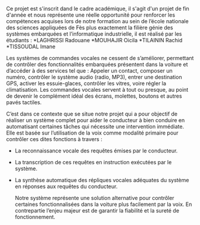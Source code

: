    Ce projet est s'inscrit dand le cadre académique, il s'agit d'un projet de fin d'année et nous représente une réelle opportunité pour renforcer les compétences acquises lors de notre formation au sein de l’école nationale des sciences appliquées de Fès plus exactement la filière génie des systèmes embarquées et l’informatique industrielle, il est réalisé par les étudiants :
                         *LAGHRISSI Radouane
                         *MOUHAJIR Oicila
                         *TILAININ Rachid
                         *TISSOUDAL Imane
                    
   Les systèmes de commandes vocales ne cessent de s’améliorer, permettant de contrôler des fonctionnalités embarquées présentent dans la voiture et d’accéder à des services tel que :
Appeler un contact, composer un numéro, contrôler le système audio (radio, MP3), entrer une destination GPS, activer les essuie-glaces, contrôler les vitres, voire régler la climatisation.
 Les commandes vocales servent à tout ou presque, au point de devenir le complément idéal des écrans, molettes, boutons et autres pavés tactiles.

   C’est dans ce contexte que se situe notre projet qui a pour objectif de réaliser un système complet pour aider le conducteur à bien conduire en automatisant certaines tâches qui nécessite une intervention immédiate.
    Elle est basée sur l’utilisation de la voix comme modalité primaire pour contrôler ces dites fonctions à travers :
-	La reconnaissance vocale des requêtes émises par le conducteur.
-	La transcription de ces requêtes en instruction exécutées par le système.
-	La synthèse automatique des répliques vocales adéquates du système en réponses aux requêtes du conducteur.

    Notre système représente une solution alternative pour contrôler certaines fonctionnalisées dans la voiture plus facilement par la voix. En contrepartie l’enjeu majeur est de garantir la fiabilité et la sureté de fonctionnement.

